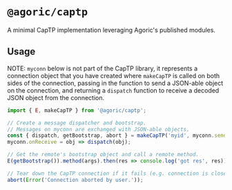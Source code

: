 # `@agoric/captp`

A minimal CapTP implementation leveraging Agoric's published modules.

## Usage

NOTE: `myconn` below is not part of the CapTP library, it represents a connection
object that you have created where `makeCapTP` is called on both sides of the
connection, passing in the function to send a JSON-able object on the connection, and returning
a `dispatch` function to receive a decoded JSON object from the connection.

```js
import { E, makeCapTP } from '@agoric/captp';

// Create a message dispatcher and bootstrap.
// Messages on myconn are exchanged with JSON-able objects.
const { dispatch, getBootstrap, abort } = makeCapTP('myid', myconn.send, myBootstrap);
myconn.onReceive = obj => dispatch(obj);

// Get the remote's bootstrap object and call a remote method.
E(getBootstrap()).method(args).then(res => console.log('got res', res));

// Tear down the CapTP connection if it fails (e.g. connection is closed).
abort(Error('Connection aborted by user.'));
```
